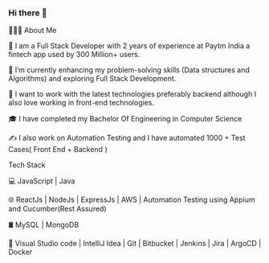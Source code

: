 ### Hi there 👋

👨🏻‍💻 About Me

💼   I am a Full Stack Developer with 2 years of experience at Paytm India a fintech app used by 300 Million+ users.

🔭   I’m currently enhancing my problem-solving skills (Data structures and Algorithms) and exploring Full Stack Development.

🤔   I want to work with the latest technologies preferably backend although I also love working in front-end technologies.

🎓   I have completed my Bachelor Of Engineering in Computer Science

✍️    I also work on Automation Testing and I have automated 1000 + Test Cases( Front End + Backend )



Tech Stack

💻   JavaScript | Java

🌐   ReactJs | NodeJs | ExpressJs | AWS | Automation Testing using Appium and Cucumber(Rest Assured)

🛢   MySQL | MongoDB

🔧   Visual Studio code | IntelliJ Idea | Git | Bitbucket | Jenkins | Jira | ArgoCD | Docker

